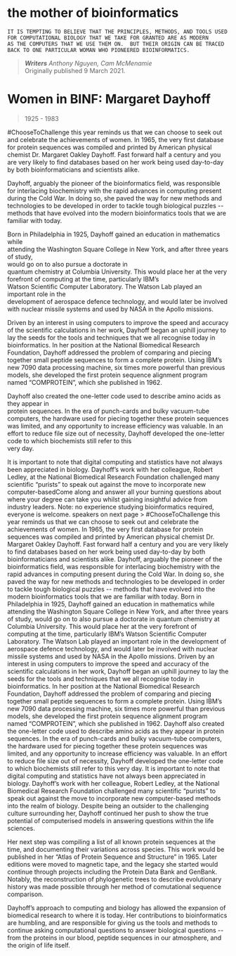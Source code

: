 # the mother of bioinformatics 

```
IT IS TEMPTING TO BELIEVE THAT THE PRINCIPLES, METHODS, AND TOOLS USED 
FOR COMPUTATIONAL BIOLOGY THAT WE TAKE FOR GRANTED ARE AS MODERN 
AS THE COMPUTERS THAT WE USE THEM ON.  BUT THEIR ORIGIN CAN BE TRACED 
BACK TO ONE PARTICULAR WOMAN WHO PIONEERED BIOINFORMATICS.
```

> ***Writers** Anthony Nguyen, Cam McMenamie*  
> Originally published 9 March 2021. 


# Women in BINF: Margaret Dayhoff 
> 1925 - 1983

<p>
#ChooseToChallenge  this  year  reminds  us  
that we can choose to seek out and celebrate 
the  achievements  of  women.  In  1965,  the  
very first database for protein sequences was 
compiled and printed by American physical 
chemist Dr. Margaret Oakley Dayhoff.  Fast 
forward  half  a  century  and  you  are  very  
likely  to  find  databases  based  on  her  work  
being used day-to-day by both 
bioinformaticians and scientists alike. </p>

<p>
Dayhoff, arguably the pioneer of the 
bioinformatics field, was responsible for 
interlacing biochemistry with the rapid advances  in  computing  present  during  the  
Cold War.  In doing so, she paved the way for 
new methods and technologies to be 
developed in order to tackle tough biological 
puzzles -- methods that have evolved into the 
modern bioinformatics tools that we are 
familiar with today.
  </p>
  
 <p>
  
  Born in Philadelphia in 1925, Dayhoff 
gained  an  education  in  mathematics  while  
attending the Washington Square College in 
New  York,  and  after  three  years  of  study,  
would  go  on  to  also  pursue  a  doctorate  in  
quantum chemistry at Columbia University.
  This would place her at the very forefront of 
computing  at  the  time,  particularly  IBM’s  
Watson Scientific Computer Laboratory.  The 
Watson  Lab  played  an  important  role  in  the  
development of aerospace defence 
technology, and would later be involved with 
nuclear missile systems and used by NASA in 
the Apollo missions.
  </p>
  
<p>
  Driven  by  an  interest  in  using  computers  to  
improve the speed and accuracy of the 
scientific  calculations  in  her  work,  Dayhoff  
began  an  uphill  journey  to  lay  the  seeds  for  
the tools and techniques that we all recognise 
today in bioinformatics.  In her position at the 
National  Biomedical  Research  Foundation,  
Dayhoff addressed the problem of comparing 
and piecing together small peptide sequences 
to form a complete protein.  Using IBM’s new 7090 data processing machine, six times more 
powerful than previous models, she 
developed the first protein sequence 
alignment program named 
“COMPROTEIN”,  which  she  published  in  
1962.
  </p>
  
  <p>
  
  Dayhoff also created the one-letter code used 
to  describe  amino  acids  as  they  appear  in  
protein sequences.  In the era of punch-cards 
and bulky vacuum-tube computers, the 
hardware used for piecing together these 
protein sequences was limited, and any 
opportunity to increase efficiency  was 
valuable.  In an effort to reduce file size out of 
necessity,  Dayhoff  developed  the  one-letter  
code  to  which  biochemists  still  refer  to  this  
very day.
  </p>
  
  <p>
  It is important to note that digital computing 
and statistics have not always been 
appreciated  in  biology.  Dayhoff’s  work  with  
her colleague, Robert Ledley, at the National 
Biomedical Research Foundation challenged 
many scientific “purists” to speak out against 
the move to incorporate new computer-basedCome  along  and  answer  all  your  burning  questions  
about  where  your  degree  can  take  you  whilst  gaining  
insightful advice from industry leaders.
Note:  no  experience  studying  bioinformatics  required,  
everyone is welcome.
speakers on next page 
 >
#ChooseToChallenge  this  year  reminds  us  
that we can choose to seek out and celebrate 
the  achievements  of  women.  In  1965,  the  
very first database for protein sequences was 
compiled and printed by American physical 
chemist Dr. Margaret Oakley Dayhoff.  Fast 
forward  half  a  century  and  you  are  very  
likely  to  find  databases  based  on  her  work  
being used day-to-day by both 
bioinformaticians and scientists alike. 
Dayhoff, arguably the pioneer of the 
bioinformatics field, was responsible for 
interlacing biochemistry with the rapid 
advances  in  computing  present  during  the  
Cold War.  In doing so, she paved the way for 
new methods and technologies to be 
developed in order to tackle tough biological 
puzzles -- methods that have evolved into the 
modern bioinformatics tools that we are 
familiar with today.
Born in Philadelphia in 1925, Dayhoff 
gained  an  education  in  mathematics  while  
attending the Washington Square College in 
New  York,  and  after  three  years  of  study,  
would  go  on  to  also  pursue  a  doctorate  in  
quantum chemistry at Columbia University. 
This would place her at the very forefront of 
computing  at  the  time,  particularly  IBM’s  
Watson Scientific Computer Laboratory.  The 
Watson  Lab  played  an  important  role  in  the  
development of aerospace defence 
technology, and would later be involved with 
nuclear missile systems and used by NASA in 
the Apollo missions.
Driven  by  an  interest  in  using  computers  to  
improve the speed and accuracy of the 
scientific  calculations  in  her  work,  Dayhoff  
began  an  uphill  journey  to  lay  the  seeds  for  
the tools and techniques that we all recognise 
today in bioinformatics.  In her position at the 
National  Biomedical  Research  Foundation,  
Dayhoff addressed the problem of comparing 
and piecing together small peptide sequences 
to form a complete protein.  Using IBM’s new 
7090 data processing machine, six times more 
powerful than previous models, she 
developed the first protein sequence 
alignment program named 
“COMPROTEIN”,  which  she  published  in  
1962.
Dayhoff also created the one-letter code used 
to  describe  amino  acids  as  they  appear  in  
protein sequences.  In the era of punch-cards 
and bulky vacuum-tube computers, the 
hardware used for piecing together these 
protein sequences was limited, and any 
opportunity to increase efficiency  was 
valuable.  In an effort to reduce file size out of 
necessity,  Dayhoff  developed  the  one-letter  
code  to  which  biochemists  still  refer  to  this  
very day.
It is important to note that digital computing 
and statistics have not always been 
appreciated  in  biology.  Dayhoff’s  work  with  
her colleague, Robert Ledley, at the National 
Biomedical Research Foundation challenged 
many scientific “purists” to speak out against 
the move to incorporate new computer-based 
methods  into  the  realm  of  biology.    Despite  
being  an  outsider  to  the  challenging  culture  
surrounding her, Dayhoff continued her push 
to  show  the  true  potential  of  computerised  
models in answering questions within the life 
sciences. 
  </p>
  
  <p>
  Her  next  step  was  compiling  a  list  of  all  
known  protein  sequences  at  the  time,  and  
documenting  their  variations  across  species.   
This work would be published in her “Atlas of 
Protein  Sequence  and  Structure”  in  1965.   
Later editions were moved to magnetic tape, 
and  the  legacy  she  started  would  continue  
through  projects  including  the  Protein  Data  
Bank and GenBank.  Notably, the 
reconstruction of phylogenetic trees to 
describe evolutionary history was made 
possible through her method of comutational 
sequence comparison.
  </p>
  
  <p>
  Dayhoff’s approach to computing and 
biology has allowed the expansion of biomedical research to where it is today.  Her 
contributions to bioinformatics are humbling, 
and are responsible for giving us the tools and 
methods  to  continue  asking  computational  
questions  to  answer  biological  questions  --  
from the proteins in our blood, peptide 
sequences  in  our  atmosphere,  and  the  origin  
of life itself.
  </p>

